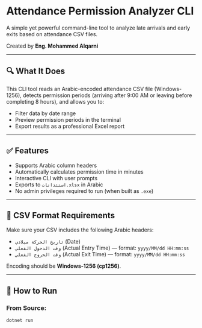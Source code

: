 # Attendance Permission Analyzer CLI

A simple yet powerful command-line tool to analyze late arrivals and early exits based on attendance CSV files.

Created by **Eng. Mohammed Alqarni**

---

## 🔍 What It Does

This CLI tool reads an Arabic-encoded attendance CSV file (Windows-1256), detects permission periods (arriving after 9:00 AM or leaving before completing 8 hours), and allows you to:

- Filter data by date range
- Preview permission periods in the terminal
- Export results as a professional Excel report

---

## ✅ Features

- Supports Arabic column headers
- Automatically calculates permission time in minutes
- Interactive CLI with user prompts
- Exports to `استئذانات.xlsx` in Arabic
- No admin privileges required to run (when built as `.exe`)

---

## 📁 CSV Format Requirements

Make sure your CSV includes the following Arabic headers:

- `تاريخ الحركة ميلادي` (Date)
- `وقت الدخول الفعلي` (Actual Entry Time) — format: `yyyy/MM/dd HH:mm:ss`
- `وقت الخروج الفعلي` (Actual Exit Time) — format: `yyyy/MM/dd HH:mm:ss`

Encoding should be **Windows-1256 (cp1256)**.

---

## 🚀 How to Run

### From Source:

```bash
dotnet run
